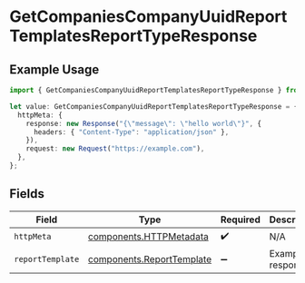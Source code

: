 # GetCompaniesCompanyUuidReportTemplatesReportTypeResponse

## Example Usage

```typescript
import { GetCompaniesCompanyUuidReportTemplatesReportTypeResponse } from "@gusto/embedded-api/models/operations/getcompaniescompanyuuidreporttemplatesreporttype.js";

let value: GetCompaniesCompanyUuidReportTemplatesReportTypeResponse = {
  httpMeta: {
    response: new Response("{\"message\": \"hello world\"}", {
      headers: { "Content-Type": "application/json" },
    }),
    request: new Request("https://example.com"),
  },
};
```

## Fields

| Field                                                                  | Type                                                                   | Required                                                               | Description                                                            |
| ---------------------------------------------------------------------- | ---------------------------------------------------------------------- | ---------------------------------------------------------------------- | ---------------------------------------------------------------------- |
| `httpMeta`                                                             | [components.HTTPMetadata](../../models/components/httpmetadata.md)     | :heavy_check_mark:                                                     | N/A                                                                    |
| `reportTemplate`                                                       | [components.ReportTemplate](../../models/components/reporttemplate.md) | :heavy_minus_sign:                                                     | Example response                                                       |